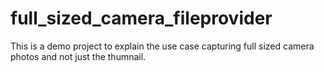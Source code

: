 # full_sized_camera_fileprovider
This is a demo project to explain the use case capturing full sized camera photos and not just the thumnail.
